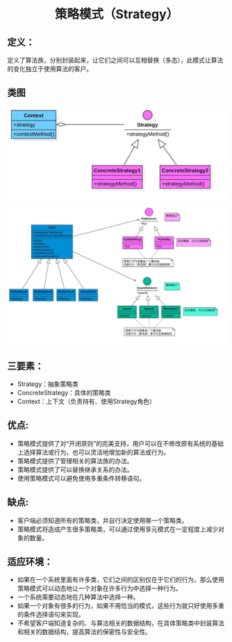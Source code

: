 <h1 align="center">策略模式（Strategy）</h1>

## 定义：
定义了算法族，分别封装起来，让它们之间可以互相替换（多态），此模式让算法的变化独立于使用算法的客户。

## 类图
![Strategy](/uml/Strategy.jpg)
![StrategyDemo](/uml/StrategyDemo.jpg)

## 三要素：
- Strategy：抽象策略类
- ConcreteStrategy：具体的策略类
- Context：上下文（负责持有、使用Strategy角色）

## 优点:
- 策略模式提供了对“开闭原则”的完美支持，用户可以在不修改原有系统的基础上选择算法或行为，也可以灵活地增加新的算法或行为。
- 策略模式提供了管理相关的算法族的办法。
- 策略模式提供了可以替换继承关系的办法。
- 使用策略模式可以避免使用多重条件转移语句。

## 缺点:
- 客户端必须知道所有的策略类，并自行决定使用哪一个策略类。
- 策略模式将造成产生很多策略类，可以通过使用享元模式在一定程度上减少对象的数量。

## 适应环境：
- 如果在一个系统里面有许多类，它们之间的区别仅在于它们的行为，那么使用策略模式可以动态地让一个对象在许多行为中选择一种行为。
- 一个系统需要动态地在几种算法中选择一种。
- 如果一个对象有很多的行为，如果不用恰当的模式，这些行为就只好使用多重的条件选择语句来实现。
- 不希望客户端知道复杂的、与算法相关的数据结构，在具体策略类中封装算法和相关的数据结构，提高算法的保密性与安全性。